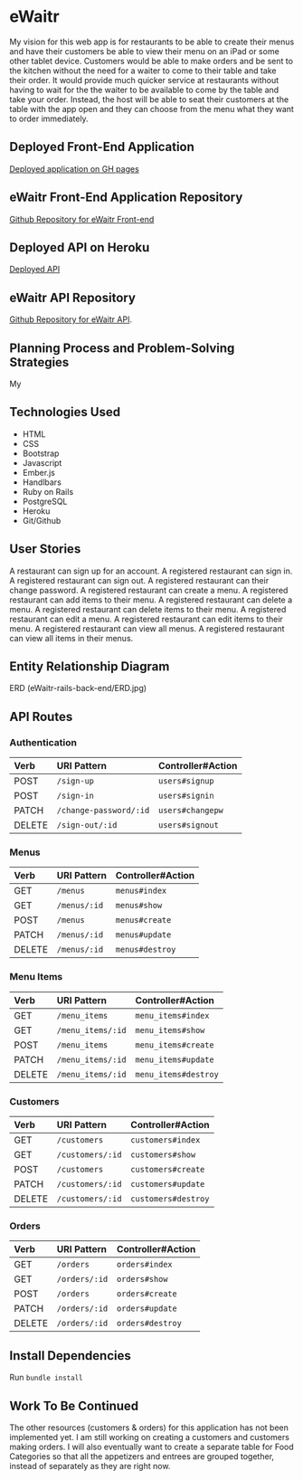 # eWaitr
My vision for this web app is for restaurants to be able to create their menus and have their customers be able to view their menu on an iPad or some other tablet device. Customers would be able to make orders and be sent to the kitchen without the need for a waiter to come to their table and take their order. It would provide much quicker service at restaurants without having to wait for the the waiter to be available to come by the table and take your order. Instead, the host will be able to seat their customers at the table with the app open and they can choose from the menu what they want to order immediately.

## Deployed Front-End Application
[Deployed application on GH pages](https://katwu90.github.io/eWaitr/)

## eWaitr Front-End Application Repository
[Github Repository for eWaitr Front-end](https://github.com/katwu90/eWaitr)

## Deployed API on Heroku
[Deployed API](https://ewaitr.herokuapp.com/)

## eWaitr API Repository
[Github Repository for eWaitr API](https://github.com/katwu90/eWaitr-rails-back-end).

## Planning Process and Problem-Solving Strategies
My

## Technologies Used
- HTML
- CSS
- Bootstrap
- Javascript
- Ember.js
- Handlbars
- Ruby on Rails
- PostgreSQL
- Heroku
- Git/Github

## User Stories
A restaurant can sign up for an account.
A registered restaurant can sign in.
A registered restaurant can sign out.
A registered restaurant can their change password.
A registered restaurant can create a menu.
A registered restaurant can add items to their menu.
A registered restaurant can delete a menu.
A registered restaurant can delete items to their menu.
A registered restaurant can edit a menu.
A registered restaurant can edit items to their menu.
A registered restaurant can view all menus.
A registered restaurant can view all items in their menus.

## Entity Relationship Diagram
ERD (eWaitr-rails-back-end/ERD.jpg)

## API Routes

### Authentication

| Verb   | URI Pattern            | Controller#Action |
|:-------|:-----------------------|:------------------|
| POST   | `/sign-up`             | `users#signup`    |
| POST   | `/sign-in`             | `users#signin`    |
| PATCH  | `/change-password/:id` | `users#changepw`  |
| DELETE | `/sign-out/:id`        | `users#signout`   |

### Menus
| Verb   | URI Pattern  | Controller#Action |
|:-------|:-------------|:------------------|
| GET    | `/menus`     | `menus#index`     |
| GET    | `/menus/:id` | `menus#show`      |
| POST   | `/menus`     | `menus#create`    |
| PATCH  | `/menus/:id` | `menus#update`    |
| DELETE | `/menus/:id` | `menus#destroy`   |

### Menu Items
| Verb   | URI Pattern       | Controller#Action      |
|:-------|:------------------|:-----------------------|
| GET    | `/menu_items`     | `menu_items#index`     |
| GET    | `/menu_items/:id` | `menu_items#show`      |
| POST   | `/menu_items`     | `menu_items#create`    |
| PATCH  | `/menu_items/:id` | `menu_items#update`    |
| DELETE | `/menu_items/:id` | `menu_items#destroy`   |

### Customers
| Verb   | URI Pattern      | Controller#Action     |
|:-------|:-----------------|:----------------------|
| GET    | `/customers`     | `customers#index`     |
| GET    | `/customers/:id` | `customers#show`      |
| POST   | `/customers`     | `customers#create`    |
| PATCH  | `/customers/:id` | `customers#update`    |
| DELETE | `/customers/:id` | `customers#destroy`   |

### Orders
| Verb   | URI Pattern   | Controller#Action  |
|:-------|:--------------|:-------------------|
| GET    | `/orders`     | `orders#index`     |
| GET    | `/orders/:id` | `orders#show`      |
| POST   | `/orders`     | `orders#create`    |
| PATCH  | `/orders/:id` | `orders#update`    |
| DELETE | `/orders/:id` | `orders#destroy`   |

## Install Dependencies
Run `bundle install`

## Work To Be Continued
The other resources (customers & orders) for this application has not been implemented yet. I am still working on creating a customers and customers making orders. I will also eventually want to create a separate table for Food Categories so that all the appetizers and entrees are grouped together, instead of separately as they are right now.
